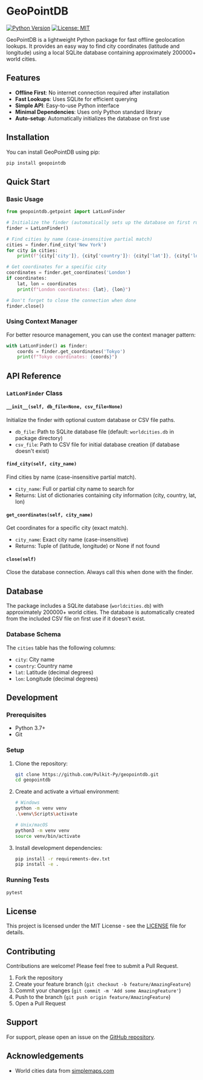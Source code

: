# GeoPointDB

[![Python Version](https://img.shields.io/badge/python-3.7%20%7C%203.8%20%7C%203.9%20%7C%203.10%20%7C%203.11%20%7C%203.12-blue)](https://www.python.org/)
[![License: MIT](https://img.shields.io/badge/License-MIT-yellow.svg)](https://opensource.org/licenses/MIT)

GeoPointDB is a lightweight Python package for fast offline geolocation lookups. It provides an easy way to find city coordinates (latitude and longitude) using a local SQLite database containing approximately 200000+ world cities.

## Features

- **Offline First**: No internet connection required after installation
- **Fast Lookups**: Uses SQLite for efficient querying
- **Simple API**: Easy-to-use Python interface
- **Minimal Dependencies**: Uses only Python standard library
- **Auto-setup**: Automatically initializes the database on first use

## Installation

You can install GeoPointDB using pip:

```bash
pip install geopointdb
```

## Quick Start

### Basic Usage

```python
from geopointdb.getpoint import LatLonFinder

# Initialize the finder (automatically sets up the database on first run)
finder = LatLonFinder()

# Find cities by name (case-insensitive partial match)
cities = finder.find_city('New York')
for city in cities:
    print(f"{city['city']}, {city['country']}: {city['lat']}, {city['lon']}")

# Get coordinates for a specific city
coordinates = finder.get_coordinates('London')
if coordinates:
    lat, lon = coordinates
    print(f"London coordinates: {lat}, {lon}")

# Don't forget to close the connection when done
finder.close()
```

### Using Context Manager

For better resource management, you can use the context manager pattern:

```python
with LatLonFinder() as finder:
    coords = finder.get_coordinates('Tokyo')
    print(f"Tokyo coordinates: {coords}")
```

## API Reference

### `LatLonFinder` Class

#### `__init__(self, db_file=None, csv_file=None)`
Initialize the finder with optional custom database or CSV file paths.

- `db_file`: Path to SQLite database file (default: `worldcities.db` in package directory)
- `csv_file`: Path to CSV file for initial database creation (if database doesn't exist)

#### `find_city(self, city_name)`
Find cities by name (case-insensitive partial match).

- `city_name`: Full or partial city name to search for
- Returns: List of dictionaries containing city information (city, country, lat, lon)

#### `get_coordinates(self, city_name)`
Get coordinates for a specific city (exact match).

- `city_name`: Exact city name (case-insensitive)
- Returns: Tuple of (latitude, longitude) or None if not found

#### `close(self)`
Close the database connection. Always call this when done with the finder.

## Database

The package includes a SQLite database (`worldcities.db`) with approximately 200000+ world cities. The database is automatically created from the included CSV file on first use if it doesn't exist.

### Database Schema

The `cities` table has the following columns:
- `city`: City name
- `country`: Country name
- `lat`: Latitude (decimal degrees)
- `lon`: Longitude (decimal degrees)

## Development

### Prerequisites

- Python 3.7+
- Git

### Setup

1. Clone the repository:
   ```bash
   git clone https://github.com/Pulkit-Py/geopointdb.git
   cd geopointdb
   ```

2. Create and activate a virtual environment:
   ```bash
   # Windows
   python -m venv venv
   .\venv\Scripts\activate
   
   # Unix/macOS
   python3 -m venv venv
   source venv/bin/activate
   ```

3. Install development dependencies:
   ```bash
   pip install -r requirements-dev.txt
   pip install -e .
   ```

### Running Tests

```bash
pytest
```

## License

This project is licensed under the MIT License - see the [LICENSE](LICENSE) file for details.

## Contributing

Contributions are welcome! Please feel free to submit a Pull Request.

1. Fork the repository
2. Create your feature branch (`git checkout -b feature/AmazingFeature`)
3. Commit your changes (`git commit -m 'Add some AmazingFeature'`)
4. Push to the branch (`git push origin feature/AmazingFeature`)
5. Open a Pull Request

## Support

For support, please open an issue on the [GitHub repository](https://github.com/Pulkit-Py/geopointdb/issues).

## Acknowledgements

- World cities data from [simplemaps.com](https://simplemaps.com/data/world-cities)